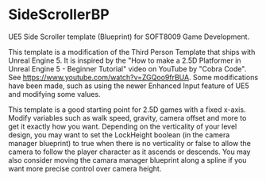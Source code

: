 # SideScrollerBP
UE5 Side Scroller template (Blueprint) for SOFT8009 Game Development.

This template is a modification of the Third Person Template that ships with Unreal Engine 5. It is inspired by the "How to make a 2.5D Platformer in Unreal Engine 5 - Beginner Tutorial" video on YouTube by "Cobra Code". See https://www.youtube.com/watch?v=ZGQoo9frBUA. Some modifications have been made, such as using the newer Enhanced Input feature of UE5 and modifying some values.

This template is a good starting point for 2.5D games with a fixed x-axis. Modify variables such as walk speed, gravity, camera offset and more to get it exactly how you want. Depending on the verticality of your level design, you may want to set the LockHeight boolean (in the camera manager blueprint) to true when there is no verticality or false to allow the camera to follow the player character as it ascends or descends. You may also consider moving the camara manager blueprint along a spline if you want more precise control over camera height.

